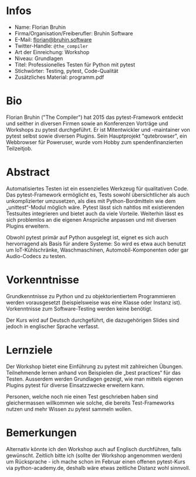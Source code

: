 # Infos

- Name: Florian Bruhin
- Firma/Organisation/Freiberufler: Bruhin Software
- E-Mail: florian@bruhin.software
- Twitter-Handle: `@the_compiler`
- Art der Einreichung: Workshop
- Niveau: Grundlagen
- Titel: Professionelles Testen für Python mit pytest
- Stichwörter: Testing, pytest, Code-Qualität
- Zusätzliches Material: programm.pdf

# Bio
Florian Bruhin ("The Compiler") hat 2015 das pytest-Framework entdeckt und seither in diversen Firmen sowie an Konferenzen Vorträge und Workshops zu pytest durchgeführt. Er ist Mitentwickler und -maintainer von pytest selbst sowie diversen Plugins. Sein Hauptprojekt "qutebrowser", ein Webbrowser für Poweruser, wurde vom Hobby zum spendenfinanzierten Teilzeitjob.

# Abstract

Automatisiertes Testen ist ein essenzielles Werkzeug für qualitativen Code. Das pytest-Framework ermöglicht es, Tests sowohl übersichtlicher als auch unkomplizierter umzusetzen, als dies mit Python-Bordmitteln wie dem „unittest“-Modul möglich wäre. Pytest lässt sich nahtlos mit existierenden Testsuites integrieren und bietet auch da viele Vorteile. Weiterhin lässt es sich problemlos an die eigenen Ansprüche anpassen und mit diversen Plugins erweitern.

Obwohl pytest primär auf Python ausgelegt ist, eignet es sich auch hervorragend als Basis für andere Systeme: So wird es etwa auch benutzt um IoT-Kühlschränke, Waschmaschinen, Automobil-Komponenten oder gar Audio-Codecs zu testen.

# Vorkenntnisse

Grundkenntnisse zu Python und zu objektorientiertem Programmieren werden vorausgesetzt (beispielsweise was eine Klasse oder Instanz ist). Vorkenntnisse zum Software-Testing werden keine benötigt.

Der Kurs wird auf Deutsch durchgeführt, die dazugehörigen Slides sind jedoch in englischer Sprache verfasst.

# Lernziele

Der Workshop bietet eine Einführung zu pytest mit zahlreichen Übungen. Teilnehmende lernen anhand von Beispielen die „best practices“ für das Testen. Ausserdem werden Grundlagen gezeigt, wie man mittels eigenen Plugins pytest für diverse Einsatzzwecke erweitern kann.

Personen, welche noch nie einen Test geschrieben haben sind gleichermassen willkommen wie solche, die bereits Test-Frameworks nutzen und mehr Wissen zu pytest sammeln wollen.

# Bemerkungen

Alternativ könnte ich den Workshop auch auf Englisch durchführen, falls gewünscht. Zeitlich bitte ich (sollte der Workshop angenommen werden) um Rücksprache - ich mache schon im Februar einen offenen pytest-Kurs via python-academy.de, deshalb wäre etwas zeitliche Distanz wohl sinnvoll.


